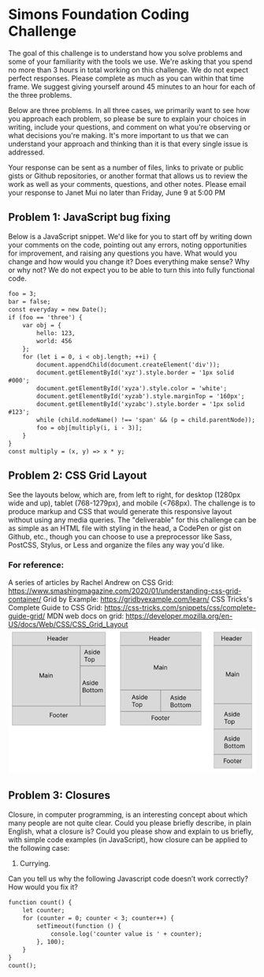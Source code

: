 # Simons Foundation Coding Challenge

The goal of this challenge is to understand how you solve problems and some of your familiarity with the tools we use. We're asking that you spend no more than 3 hours in total working on this challenge. We do not expect perfect responses. Please complete as much as you can within that time frame. We suggest giving yourself around 45 minutes to an hour for each of the three problems. 

Below are three problems. In all three cases, we primarily want to see how you approach each problem, so please be sure to explain your choices in writing, include your questions, and comment on what you're observing or what decisions you're making. It's more important to us that we can understand your approach and thinking than it is that every single issue is addressed.

Your response can be sent as a number of files, links to private or public gists or Github repositories, or another format that allows us to review the work as well as your comments, questions, and other notes. Please email your response to Janet Mui no later than Friday, June 9 at 5:00 PM

## Problem 1: JavaScript bug fixing
Below is a JavaScript snippet. We'd like for you to start off by writing down your comments on the code, pointing out any errors, noting opportunities for improvement, and raising any questions you have. What would you change and how would you change it? Does everything make sense? Why or why not? We do not expect you to be able to turn this into fully functional code.

```
foo = 3;
bar = false;
const everyday = new Date();
if (foo == 'three') {
    var obj = { 
        hello: 123, 
        world: 456 
    };
    for (let i = 0, i < obj.length; ++i) {
        document.appendChild(document.createElement('div')); 
        document.getElementById('xyz').style.border = '1px solid #000'; 
        document.getElementById('xyza').style.color = 'white'; 
        document.getElementById('xyzab').style.marginTop = '160px'; 
        document.getElementById('xyzabc').style.border = '1px solid #123'; 
        while (child.nodeName() !== 'span' && (p = child.parentNode));
        foo = obj[multiply(i, i - 3)];
    }
}
const multiply = (x, y) => x * y;
```

## Problem 2: CSS Grid Layout
See the layouts below, which are, from left to right, for desktop (1280px wide and up), tablet (768-1279px), and mobile (<768px).
The challenge is to produce markup and CSS that would generate this responsive layout without using any media queries.
The "deliverable" for this challenge can be as simple as an HTML file with styling in the head, a CodePen or gist on Github, etc., though you can choose to use a preprocessor like Sass, PostCSS, Stylus, or Less and organize the files any way you'd like.

### For reference:
A series of articles by Rachel Andrew on CSS Grid:
https://www.smashingmagazine.com/2020/01/understanding-css-grid-container/
Grid by Example:
https://gridbyexample.com/learn/
CSS Tricks's Complete Guide to CSS Grid: https://css-tricks.com/snippets/css/complete-guide-grid/
MDN web docs on grid: https://developer.mozilla.org/en-US/docs/Web/CSS/CSS_Grid_Layout
![Grid templates for the "desktop", "tablet", and "mobile" layouts](./problem-two/grid-picture.png)

 
## Problem 3: Closures
Closure, in computer programming, is an interesting concept about which many people are not quite clear. Could you please briefly describe, in plain English, what a closure is? Could you please show and explain to us briefly, with simple code examples (in JavaScript), how closure can be applied to the following case:
1.	Currying.

Can you tell us why the following Javascript code doesn’t work correctly?
How would you fix it?

```
function count() {
	let counter;
	for (counter = 0; counter < 3; counter++) {
    	setTimeout(function () {
        	console.log('counter value is ' + counter);
    	}, 100);
	}
}
count();
```
